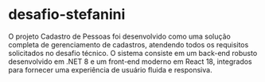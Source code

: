 # desafio-stefanini
O projeto Cadastro de Pessoas foi desenvolvido como uma solução completa de gerenciamento de cadastros, atendendo todos os requisitos solicitados no desafio técnico. O sistema consiste em um back-end robusto desenvolvido em .NET 8 e um front-end moderno em React 18, integrados para fornecer uma experiência de usuário fluida e responsiva.
